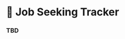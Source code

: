 # 👔 Job Seeking Tracker
### TBD
<!--

# 👔 Job Seeking Tracker
## A simple yet powerful tool for effectively track, update and manage your job seeking activity.

### Discover more:
[features](https://job-seeking-tracker.com/features)

[try it live](https://job-seeking-tracker.com/)

[about](https://job-seeking-tracker.com/about)

### Tech stuff 👾:
I build this SaaS from scratch, the backend is mainly a LAMP based stack which provides APIs for storing and retrieving data as well as registering and authenticating users (JWT auth).

The frontend is a SPA (Single-Page-App) based on React and Redux.

The compilation and bundling of the JS stuff is done with Webpack, creating two bundles for Custom end Vendor code along with using name hashing for cache management.

##### Frontend (React Single-Page-App):
- JavaScript
- React ⚛
- React-router
- Redux 🔃
- Redux-thunk
- Redux-form
- Lodash
- Axios
- CSS
- CSS variables
- SASS
- Webpack (+ vendor splitting)
- Babel
- NPM 📦
##### Backend (LAMP, JWT auth):
- PHP 🐘
- [Silex Framework](https://silex.symfony.com/) (a.k.a. Lightweight Symfony)
- MySQL
- Doctrine DBAL
- Composer
- Linux 🐧
- Apache
- HTACCESS

 -->
